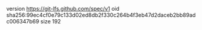 version https://git-lfs.github.com/spec/v1
oid sha256:99ec4cf0e79c133d02ed8db2f330c264b4f3eb47d2daceb2bb89adc006347b69
size 192
